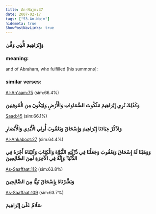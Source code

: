 ```yaml
---
title: An-Najm:37
date: 2007-02-17
tags: ["53.An-Najm"]
hidemeta: true 
ShowPostNavLinks: true 
---
```

### وَإِبْرَاهِيمَ الَّذِي وَفَّىٰ
### meaning: 
and of Abraham, who fulfilled [his summons]:
### similar verses: 

[Al-An'aam:75](/6/75) (sim:66.4%)

### وَكَذَٰلِكَ نُرِي إِبْرَاهِيمَ مَلَكُوتَ السَّمَاوَاتِ وَالْأَرْضِ وَلِيَكُونَ مِنَ الْمُوقِنِينَ

[Saad:45](/38/45) (sim:66.1%)

### وَاذْكُرْ عِبَادَنَا إِبْرَاهِيمَ وَإِسْحَاقَ وَيَعْقُوبَ أُولِي الْأَيْدِي وَالْأَبْصَارِ

[Al-Ankaboot:27](/29/27) (sim:64.4%)

### وَوَهَبْنَا لَهُ إِسْحَاقَ وَيَعْقُوبَ وَجَعَلْنَا فِي ذُرِّيَّتِهِ النُّبُوَّةَ وَالْكِتَابَ وَآتَيْنَاهُ أَجْرَهُ فِي الدُّنْيَا ۖ وَإِنَّهُ فِي الْآخِرَةِ لَمِنَ الصَّالِحِينَ

[As-Saaffaat:112](/37/112) (sim:63.8%)

### وَبَشَّرْنَاهُ بِإِسْحَاقَ نَبِيًّا مِنَ الصَّالِحِينَ

[As-Saaffaat:109](/37/109) (sim:63.7%)

### سَلَامٌ عَلَىٰ إِبْرَاهِيمَ
